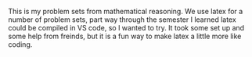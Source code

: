 This is my problem sets from mathematical reasoning. 
We use latex for a number of problem sets, part way through the semester I learned latex could be compiled in VS code, so I wanted to try.
It took some set up and some help from freinds, but it is a fun way to make latex a little more like coding. 
